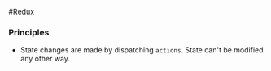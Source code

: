 #Redux

### Principles
- State changes are made by dispatching `actions`. State can't be modified any other way.
